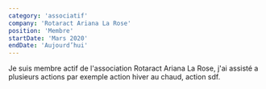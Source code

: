```yaml
---
category: 'associatif'
company: 'Rotaract Ariana La Rose'
position: 'Membre'
startDate: 'Mars 2020'
endDate: 'Aujourd’hui'
---
```


Je suis membre actif de l'association Rotaract Ariana La Rose, j'ai assisté a plusieurs actions par exemple action hiver au chaud, action sdf.